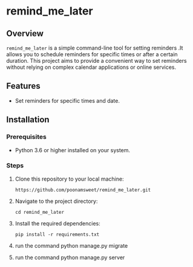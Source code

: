 
# remind_me_later

## Overview

`remind_me_later` is a simple command-line tool for setting reminders .It allows you to schedule reminders for specific times or after a certain duration. This project aims to provide a convenient way to set reminders without relying on complex calendar applications or online services.

## Features

- Set reminders for specific times and date.



## Installation

### Prerequisites

- Python 3.6 or higher installed on your system.

### Steps

1. Clone this repository to your local machine:

   ```
   https://github.com/poonamsweet/remind_me_later.git
   ```

2. Navigate to the project directory:

   ```
   cd remind_me_later
   ```

3. Install the required dependencies:

   ```
   pip install -r requirements.txt
   ```


4. run the command python manage.py migrate

5. run the command python manage.py server
